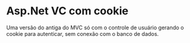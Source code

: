 # Asp.Net VC com cookie
Uma versão do antiga do MVC só com o controle de usuário gerando o cookie para autenticar, sem conexão com o banco de dados.

